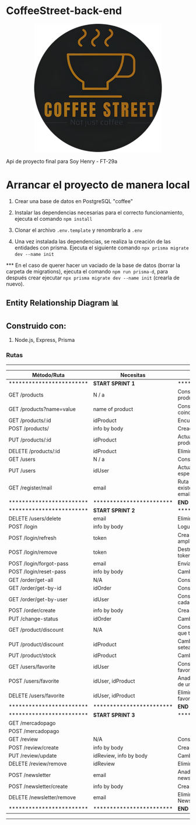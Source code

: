 # CoffeeStreet-back-end

<p align="center">
  <img height="350" src="./img/coffeeStreet.png" />
</p>

Api de proyecto final para Soy Henry - FT-29a

# Arrancar el proyecto de manera local

1. Crear una base de datos en PostgreSQL "coffee"

2. Instalar las dependencias necesarias para el correcto funcionamiento, ejecuta el comando `npm install`

3. Clonar el archivo `.env.template` y renombrarlo a `.env`

4. Una vez instalada las dependencias, se realiza la creación de las entidades con prisma. Ejecuta el siguiente comando
   `npx prisma migrate dev --name init`

\*\*\* En el caso de querer hacer un vaciado de la base de datos (borrar la carpeta de migrations), ejecuta el comando `npm run prisma-d`, para después crear ejecutar `npx prisma migrate dev --name init` (crearla de nuevo).

## Entity Relationship Diagram 📊

## Construido con:

1. Node.js, Express, Prisma

### Rutas
----------------------
|Método/Ruta|Necesitas|Propósito|Status|
|--|--|--|--|
| ************************ |        **START SPRINT 1**            |     ************************          |************************|
|GET /products             | N / a                       |Conseguir info de todos los  productos                                       | pending |
|GET /products?name=value  | name of product             |Conseguir info de productos que coincidan con el name buscado                | pending |
|GET /products/:id         | idProduct                   |Encuentra un producto por su id                                              | pending |
|POST /products/           | info by body                |Creacion de nuevo producto                                                   | pending |
|PUT /products/:id         | idProduct                   |Actualización de la data del producto segun su Id                            | pending |
|DELETE /products/:id      | idProduct                   |Elimina un producto por su id                                                | pending |  
|GET /users                | N / a                       |Consigue todos los Clients.                                                  | pending |
|PUT /users                | idUser                      |Actualiza el rol de un Cliente en especifico                                 | pending |
|GET /register/mail        | email                       |Ruta para verificación de existencia de email, requiere email                | pending |
|************************ |   ************************                |      **END SPRINT 1**           |************************|************************ |
| ************************ |        **START SPRINT 2**            |     ************************          |************************|
|DELETE /users/delete | email | Elimina usuario| pending |
|POST /login | info by body | Loguea a usuario creando token| pending |
|POST /login/refresh | token | Crea un nuevo token para ampliar sesión| pending |
|POST /login/remove  | token | Destruye sesión eliminando token| pending |
|POST /login/forgot-pass | email | Envía correo para cambiar pass| pending |
|POST /login/reset-pass | info by body | Cambia password| pending |
|GET  /order/get-all  | N/A | Consigue todas las órdenes| pending |
|GET  /order/get-by-id  | idOrder | Consigue los detalles de una| pending | 
|GET  /order/get-by-user  | idUser | Consigue todas las órdenes de cada usuario| pending |
|POST /order/create  | info by body | Crea una nueva órden| pending |
|PUT  /change-status | idOrder | Cambia el status de una órden| pending |
|GET /product/discount | N/A | Consigue todos los productos que tengan discount| pending |
|PUT /product/discount | idProduct | Cambia descuento o lo elimina seteandolo a null| pending |
|PUT /product/stock | idProduct | Cambia stock, true o false| pending |
|GET  /users/favorite | idUser | Consigue todos los productos favoritos de un user| pending |
|POST /users/favorite | idUser, idProduct | Anade un producto a favoritos de un usuario| pending |
|DELETE /users/favorite | idUser, idProduct | Elimina un producto de la lista de favoritos de un usuario| pending | 
|************************ |   ************************                |      **END SPRINT 2**           |************************|************************ |
| ************************ |        **START SPRINT 3**            |     ************************          |************************|
GET  /mercadopago |                   |                | pending |
POST /mercadopago |                   |                | pending |
GET  /review  | N/A | Consigue todos los reviews | pending | 
POST /review/create | info by body | Crea un review | pending |
PUT  /review/update | idReview, info by body | Cambia un review | pending |
DELETE /review/remove | idReview | Elimina review | pending |
POST  /newsletter | email | Anade email en la tabla de newsletter | pending |
POST /newsletter/create | info by body | Crea y envía newsletter | pending |
DELETE /newsletter/remove | email | Eliminar email de la tabla de Newsletter | pending |
|************************ |   ************************                |      **END SPRINT 3**           |************************|************************ |
----------------------
